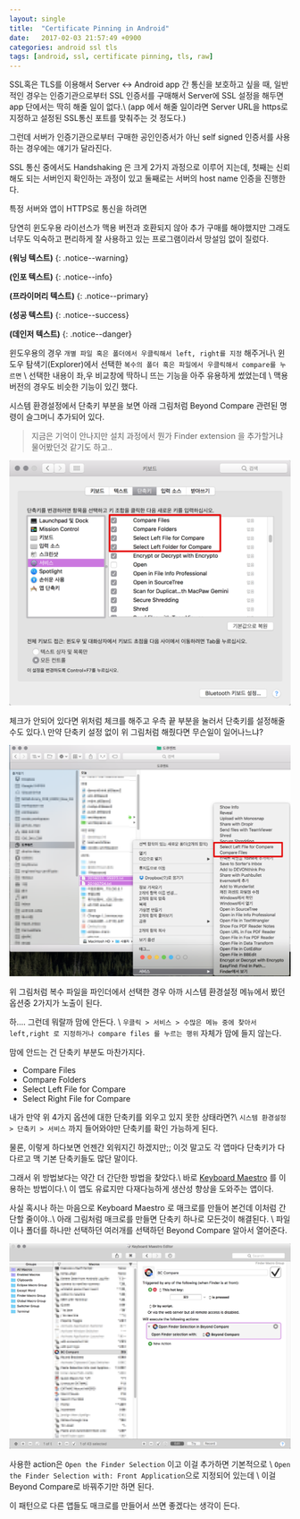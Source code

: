 ```yaml
---
layout: single
title:  "Certificate Pinning in Android"
date:   2017-02-03 21:57:49 +0900
categories: android ssl tls
tags: [android, ssl, certificate pinning, tls, raw]
---
```

SSL혹은 TLS를 이용해서 Server <-> Android app 간 통신을 보호하고 싶을 때, 일반적인 경우는 인증기관으로부터 SSL 인증서를 구매해서 Server에 SSL 설정을 해두면 app 단에서는 딱히 해줄 일이 없다.\\
(app 에서 해줄 일이라면 Server URL을 https로 지정하고 설정된 SSL통신 포트를 맞춰주는 것 정도다.)
<!--more-->

그런데 서버가 인증기관으로부터 구매한 공인인증서가 아닌 self signed 인증서를 사용하는 경우에는 얘기가 달라진다.

SSL 통신 중에서도 Handshaking 은 크게 2가지 과정으로 이루어 지는데, 첫째는 신뢰해도 되는 서버인지 확인하는 과정이 있고 둘째로는 서버의 host name 인증을 진행한다.

특정 서버와 앱이 HTTPS로 통신을 하려면 

당연히 윈도우용 라이선스가 맥용 버전과 호환되지 않아 추가 구매를 해야했지만 그래도 너무도 익숙하고 편리하게 잘 사용하고 있는 프로그램이라서 망설임 없이 질렀다.

**(워닝 텍스트)**
{: .notice--warning}

**(인포 텍스트)**
{: .notice--info}

**(프라이머리 텍스트)**
{: .notice--primary}

**(성공 텍스트)**
{: .notice--success}

**(데인저 텍스트)**
{: .notice--danger}


 윈도우용의 경우 `개별 파일 혹은 폴더에서 우클릭해서 left, right를 지정` 해주거나\\
 윈도우 탐색기(Explorer)에서 선택한 `복수의 폴더 혹은 파일에서 우클릭해서 compare를 누르면` \\
 선택한 내용이 좌,우 비교창에 딱하니 뜨는 기능을 아주 유용하게 썼었는데 \\
 맥용 버전의 경우도 비슷한 기능이 있긴 했다.

시스템 환경설정에서 단축키 부분을 보면 아래 그림처럼 Beyond Compare 관련된 명령이 슬그머니 추가되어 있다.

>지금은 기억이 안나지만 설치 과정에서 뭔가 Finder extension 을 추가할거냐 물어봤던것 같기도 하고..

<img src="/assets/bc-finder-extension.png" width="640
">

체크가 안되어 있다면 위처럼 체크를 해주고 우측 끝 부분을 눌러서 단축키를 설정해줄 수도 있다.\\
만약 단축키 설정 없이 위 그림처럼 해줬다면 무슨일이 일어나느냐?

<img src="/assets/bc-finder-extension2.png" width="640
">

위 그림처럼 복수 파일을 파인더에서 선택한 경우 아까 시스템 환경설정 메뉴에서 봤던 옵션중 2가지가 노출이 된다.

하.... 그런데 뭐랄까 맘에 안든다. \\
`우클릭 > 서비스 > 수많은 메뉴 중에 찾아서 left,right 로 지정하거나 compare files 를 누르는 행위` 자체가 맘에 들지 않는다.

맘에 안드는 건 단축키 부분도 마찬가지다.

* Compare Files
* Compare Folders
* Select Left File for Compare
* Select Right File for Compare

내가 만약 위 4가지 옵션에 대한 단축키를 외우고 있지 못한 상태라면?\\
`시스템 환경설정 > 단축키 > 서비스` 까지 들어와야만 단축키를 확인 가능하게 된다.

물론, 이렇게 하다보면 언젠간 외워지긴 하겠지만;; 이것 말고도 각 앱마다 단축키가 다 다르고 맥 기본 단축키들도 많단 말이다.

그래서 위 방법보다는 약간 더 간단한 방법을 찾았다.\\
바로 [Keyboard Maestro](http://www.keyboardmaestro.com/main/) 를 이용하는 방법이다.\\
이 앱도 유료지만 다재다능하게 생산성 향상을 도와주는 앱이다.

사실 혹시나 하는 마음으로 Keyboard Maestro 로 매크로를 만들어 본건데 이처럼 간단할 줄이야..\\
아래 그림처럼 매크로를 만들면 단축키 하나로 모든것이 해결된다. \\
파일이나 폴더를 하나만 선택하던 여러개를 선택하던 Beyond Compare 알아서 열어준다.

<img src="/assets/bc-compare.png" width="640
">

사용한 action은 `Open the Finder Selection` 이고 이걸 추가하면 기본적으로 \\
`Open the Finder Selection with: Front Application`으로 지정되어 있는데 \\
이걸 Beyond Compare로 바꿔주기만 하면 된다.

이 패턴으로 다른 앱들도 매크로를 만들어서 쓰면 좋겠다는 생각이 든다.
